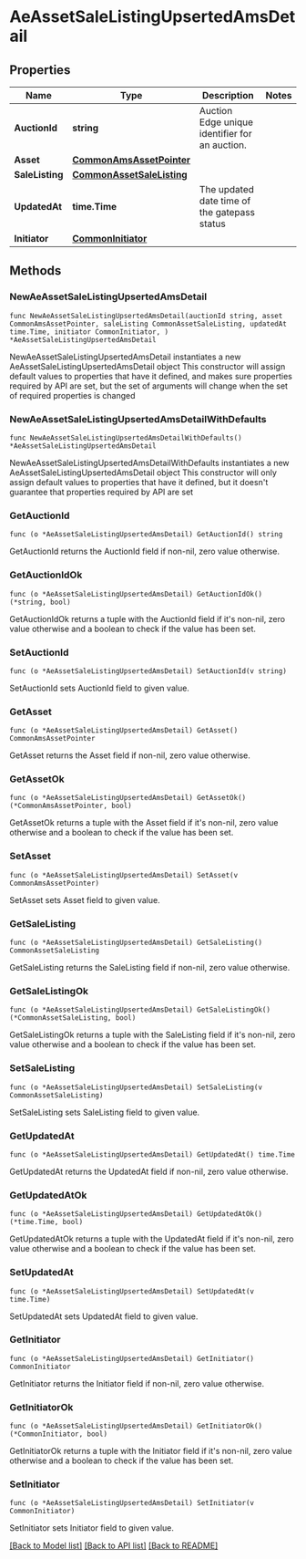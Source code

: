 # AeAssetSaleListingUpsertedAmsDetail

## Properties

Name | Type | Description | Notes
------------ | ------------- | ------------- | -------------
**AuctionId** | **string** | Auction Edge unique identifier for an auction. | 
**Asset** | [**CommonAmsAssetPointer**](CommonAmsAssetPointer.md) |  | 
**SaleListing** | [**CommonAssetSaleListing**](CommonAssetSaleListing.md) |  | 
**UpdatedAt** | **time.Time** | The updated date time of the gatepass status | 
**Initiator** | [**CommonInitiator**](CommonInitiator.md) |  | 

## Methods

### NewAeAssetSaleListingUpsertedAmsDetail

`func NewAeAssetSaleListingUpsertedAmsDetail(auctionId string, asset CommonAmsAssetPointer, saleListing CommonAssetSaleListing, updatedAt time.Time, initiator CommonInitiator, ) *AeAssetSaleListingUpsertedAmsDetail`

NewAeAssetSaleListingUpsertedAmsDetail instantiates a new AeAssetSaleListingUpsertedAmsDetail object
This constructor will assign default values to properties that have it defined,
and makes sure properties required by API are set, but the set of arguments
will change when the set of required properties is changed

### NewAeAssetSaleListingUpsertedAmsDetailWithDefaults

`func NewAeAssetSaleListingUpsertedAmsDetailWithDefaults() *AeAssetSaleListingUpsertedAmsDetail`

NewAeAssetSaleListingUpsertedAmsDetailWithDefaults instantiates a new AeAssetSaleListingUpsertedAmsDetail object
This constructor will only assign default values to properties that have it defined,
but it doesn't guarantee that properties required by API are set

### GetAuctionId

`func (o *AeAssetSaleListingUpsertedAmsDetail) GetAuctionId() string`

GetAuctionId returns the AuctionId field if non-nil, zero value otherwise.

### GetAuctionIdOk

`func (o *AeAssetSaleListingUpsertedAmsDetail) GetAuctionIdOk() (*string, bool)`

GetAuctionIdOk returns a tuple with the AuctionId field if it's non-nil, zero value otherwise
and a boolean to check if the value has been set.

### SetAuctionId

`func (o *AeAssetSaleListingUpsertedAmsDetail) SetAuctionId(v string)`

SetAuctionId sets AuctionId field to given value.


### GetAsset

`func (o *AeAssetSaleListingUpsertedAmsDetail) GetAsset() CommonAmsAssetPointer`

GetAsset returns the Asset field if non-nil, zero value otherwise.

### GetAssetOk

`func (o *AeAssetSaleListingUpsertedAmsDetail) GetAssetOk() (*CommonAmsAssetPointer, bool)`

GetAssetOk returns a tuple with the Asset field if it's non-nil, zero value otherwise
and a boolean to check if the value has been set.

### SetAsset

`func (o *AeAssetSaleListingUpsertedAmsDetail) SetAsset(v CommonAmsAssetPointer)`

SetAsset sets Asset field to given value.


### GetSaleListing

`func (o *AeAssetSaleListingUpsertedAmsDetail) GetSaleListing() CommonAssetSaleListing`

GetSaleListing returns the SaleListing field if non-nil, zero value otherwise.

### GetSaleListingOk

`func (o *AeAssetSaleListingUpsertedAmsDetail) GetSaleListingOk() (*CommonAssetSaleListing, bool)`

GetSaleListingOk returns a tuple with the SaleListing field if it's non-nil, zero value otherwise
and a boolean to check if the value has been set.

### SetSaleListing

`func (o *AeAssetSaleListingUpsertedAmsDetail) SetSaleListing(v CommonAssetSaleListing)`

SetSaleListing sets SaleListing field to given value.


### GetUpdatedAt

`func (o *AeAssetSaleListingUpsertedAmsDetail) GetUpdatedAt() time.Time`

GetUpdatedAt returns the UpdatedAt field if non-nil, zero value otherwise.

### GetUpdatedAtOk

`func (o *AeAssetSaleListingUpsertedAmsDetail) GetUpdatedAtOk() (*time.Time, bool)`

GetUpdatedAtOk returns a tuple with the UpdatedAt field if it's non-nil, zero value otherwise
and a boolean to check if the value has been set.

### SetUpdatedAt

`func (o *AeAssetSaleListingUpsertedAmsDetail) SetUpdatedAt(v time.Time)`

SetUpdatedAt sets UpdatedAt field to given value.


### GetInitiator

`func (o *AeAssetSaleListingUpsertedAmsDetail) GetInitiator() CommonInitiator`

GetInitiator returns the Initiator field if non-nil, zero value otherwise.

### GetInitiatorOk

`func (o *AeAssetSaleListingUpsertedAmsDetail) GetInitiatorOk() (*CommonInitiator, bool)`

GetInitiatorOk returns a tuple with the Initiator field if it's non-nil, zero value otherwise
and a boolean to check if the value has been set.

### SetInitiator

`func (o *AeAssetSaleListingUpsertedAmsDetail) SetInitiator(v CommonInitiator)`

SetInitiator sets Initiator field to given value.



[[Back to Model list]](../README.md#documentation-for-models) [[Back to API list]](../README.md#documentation-for-api-endpoints) [[Back to README]](../README.md)


